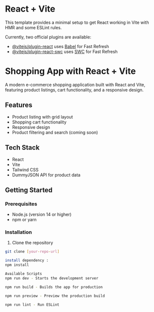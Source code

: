 # React + Vite

This template provides a minimal setup to get React working in Vite with HMR and some ESLint rules.

Currently, two official plugins are available:

- [@vitejs/plugin-react](https://github.com/vitejs/vite-plugin-react/blob/main/packages/plugin-react/README.md) uses [Babel](https://babeljs.io/) for Fast Refresh
- [@vitejs/plugin-react-swc](https://github.com/vitejs/vite-plugin-react-swc) uses [SWC](https://swc.rs/) for Fast Refresh

# Shopping App with React + Vite

A modern e-commerce shopping application built with React and Vite, featuring product listings, cart functionality, and a responsive design.

## Features

- Product listing with grid layout
- Shopping cart functionality
- Responsive design
- Product filtering and search (coming soon)

## Tech Stack

- React 
- Vite
- Tailwind CSS
- DummyJSON API for product data

## Getting Started

### Prerequisites
- Node.js (version 14 or higher)
- npm or yarn

### Installation

1. Clone the repository
```bash
git clone [your-repo-url]

install dependency : 
npm install

Available Scripts
npm run dev - Starts the development server

npm run build - Builds the app for production

npm run preview - Preview the production build

npm run lint - Run ESLint
